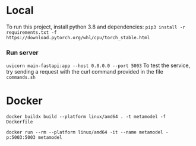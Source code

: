 # Local
To run this project, install python 3.8 and dependencies:
`pip3 install -r requirements.txt -f https://download.pytorch.org/whl/cpu/torch_stable.html`

### Run server
 `uvicorn main-fastapi:app --host 0.0.0.0 --port 5003`
To test the service, try sending a request with the curl command provided in the file `commands.sh`

# Docker
`docker buildx build --platform linux/amd64 . -t metamodel -f Dockerfile`

`docker run --rm --platform linux/amd64 -it --name metamodel -p:5003:5003 metamodel`


